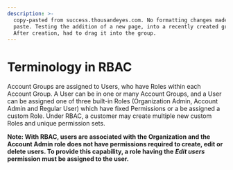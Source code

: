 ```yaml
---
description: >-
  copy-pasted from success.thousandeyes.com. No formatting changes made after
  paste. Testing the addition of a new page, into a recently created group.
  After creation, had to drag it into the group.
---
```


# Terminology in RBAC

Account Groups are assigned to Users, who have Roles within each Account Group.  A User can be in one or many Account Groups, and a User can be assigned one of three built-in Roles \(Organization Admin, Account Admin and Regular User\) which have fixed Permissions or a be assigned a custom Role.  Under RBAC, a customer may create multiple new custom Roles and unique permission sets.   
  
**Note: With RBAC, users are associated with the Organization and the Account Admin role does not have permissions required to create, edit or delete users. To provide this capability, a role having the** _**Edit users**_ **permission must be assigned to the user.**

